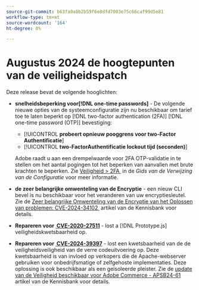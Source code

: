 ```yaml
---
source-git-commit: b63fa9a8b2b59f6e8dfd7003e75c66caf99d5e81
workflow-type: tm+mt
source-wordcount: '164'
ht-degree: 0%

---
```

# Augustus 2024 de hoogtepunten van de veiligheidspatch

Deze release bevat de volgende hooglichten:

* **snelheidsbeperking voor[!DNL one-time passwords]** - De volgende nieuwe opties van de systeemconfiguratie zijn nu beschikbaar om tarief toe te laten beperkt op [!DNL two-factor authentication (2FA)] [!DNL one-time password (OTP)] bevestiging:

   * [!UICONTROL **probeert opnieuw pooggrens voor two-Factor Authentificatie**]
   * [!UICONTROL **two-FactorAuthentificatie lockout tijd (seconden)**]

  Adobe raadt u aan een drempelwaarde voor 2FA OTP-validatie in te stellen om het aantal pogingen tot het beperken van aanvallen met brute krachten te beperken. Zie [&#x200B; Veiligheid > 2FA &#x200B;](https://experienceleague.adobe.com/nl/docs/commerce-admin/config/security/2fa) in de _Gids van de Verwijzing van de Configuratie_ voor meer informatie. <!-- AC-12095 -->

* **de zeer belangrijke omwenteling van de Encryptie** - een nieuw CLI bevel is nu beschikbaar voor het veranderen van uw encryptiesleutel. Zie de [&#x200B; Zeer belangrijke Omwenteling van de Encryptie van het Oplossen van problemen: CVE-2024-34102 &#x200B;](https://experienceleague.adobe.com/nl/docs/commerce-knowledge-base/kb/troubleshooting/known-issues-patches-attached/troubleshooting-encryption-key-rotation-cve-2024-34102) artikel van de Kennisbank voor details.

* **Repareren voor [&#x200B; CVE-2020-27511 &#x200B;](https://nvd.nist.gov/vuln/detail/CVE-2020-27511)** - lost a [!DNL Prototype.js] veiligheidskwetsbaarheid op.<!-- AC-11936 -->

* **Repareren voor [&#x200B; CVE-2024-39397 &#x200B;](https://nvd.nist.gov/vuln/detail/CVE-2024-39397)** - lost een kwetsbaarheid van de de veiligheidsveiligheid van de verre codeuitvoering op. Deze kwetsbaarheid is van invloed op verkopers die de Apache-webserver gebruiken voor onbedrijfsmatige of zelfgehoste implementaties. Deze oplossing is ook beschikbaar als een geïsoleerde pleister. Zie de [&#x200B; update van de Veiligheid beschikbaar voor Adobe Commerce - APSB24-61 &#x200B;](https://experienceleague.adobe.com/nl/docs/commerce-knowledge-base/kb/troubleshooting/known-issues-patches-attached/security-update-available-for-adobe-commerce-apsb24-61) artikel van de Kennisbank voor details.<!-- ACSD-60551 -->
